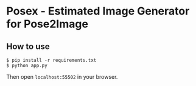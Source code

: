 # Posex - Estimated Image Generator for Pose2Image

## How to use

```
$ pip install -r requirements.txt
$ python app.py
```

Then open `localhost:55502` in your browser.
